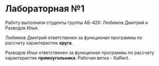 # Лабораторная №1

Работу выполнили студенты группы АБ-420: Любимов Дмитрий и Разводов Илья.

Любимов Дмитрий ответственен за функционал программы по рассчету характеристик **круга**.

Разводов Илья ответственен за функционал программы по рассчету характеристик **прямоугольника**. Рабочая ветка - IliaRect.
